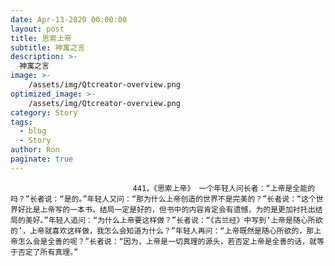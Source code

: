 ```yaml
---
date: Apr-13-2020 00:00:00
layout: post
title: 思索上帝
subtitle: 神寓之言
description: >-
  神寓之言
image: >-
    /assets/img/Qtcreator-overview.png
optimized_image: >-
    /assets/img/Qtcreator-overview.png
category: Story
tags:
  - blog
  - Story
author: Ron
paginate: true
---
```


							　　441，《思索上帝》 一个年轻人问长者：“上帝是全能的吗？”长者说：“是的。”年轻人又问：“那为什么上帝创造的世界不是完美的？”长者说：“这个世界好比是上帝写的一本书，结局一定是好的，但书中的内容肯定会有遗憾，为的是更加衬托出结局的美好。”年轻人追问：“为什么上帝要这样做？”长者说：“《古兰经》中写到‘上帝是随心所欲的’，上帝就喜欢这样做，我怎么会知道为什么？”年轻人再问：“上帝既然是随心所欲的，那上帝怎么会是全善的呢？”长者说：“因为，上帝是一切真理的源头，若否定上帝是全善的话，就等于否定了所有真理。”
							
							
						